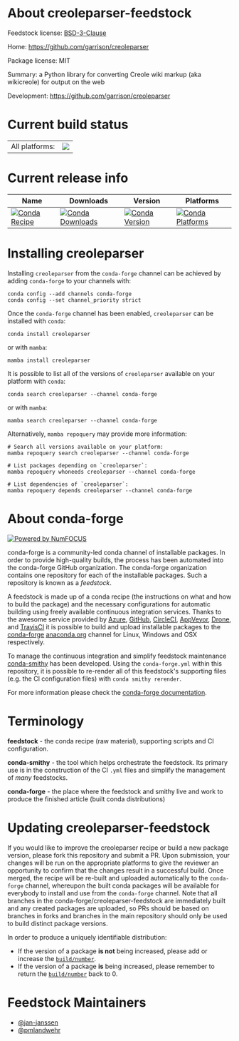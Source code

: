 About creoleparser-feedstock
============================

Feedstock license: [BSD-3-Clause](https://github.com/conda-forge/creoleparser-feedstock/blob/main/LICENSE.txt)

Home: https://github.com/garrison/creoleparser

Package license: MIT

Summary: a Python library for converting Creole wiki markup (aka wikicreole) for output on the web

Development: https://github.com/garrison/creoleparser

Current build status
====================


<table><tr><td>All platforms:</td>
    <td>
      <a href="https://dev.azure.com/conda-forge/feedstock-builds/_build/latest?definitionId=5530&branchName=main">
        <img src="https://dev.azure.com/conda-forge/feedstock-builds/_apis/build/status/creoleparser-feedstock?branchName=main">
      </a>
    </td>
  </tr>
</table>

Current release info
====================

| Name | Downloads | Version | Platforms |
| --- | --- | --- | --- |
| [![Conda Recipe](https://img.shields.io/badge/recipe-creoleparser-green.svg)](https://anaconda.org/conda-forge/creoleparser) | [![Conda Downloads](https://img.shields.io/conda/dn/conda-forge/creoleparser.svg)](https://anaconda.org/conda-forge/creoleparser) | [![Conda Version](https://img.shields.io/conda/vn/conda-forge/creoleparser.svg)](https://anaconda.org/conda-forge/creoleparser) | [![Conda Platforms](https://img.shields.io/conda/pn/conda-forge/creoleparser.svg)](https://anaconda.org/conda-forge/creoleparser) |

Installing creoleparser
=======================

Installing `creoleparser` from the `conda-forge` channel can be achieved by adding `conda-forge` to your channels with:

```
conda config --add channels conda-forge
conda config --set channel_priority strict
```

Once the `conda-forge` channel has been enabled, `creoleparser` can be installed with `conda`:

```
conda install creoleparser
```

or with `mamba`:

```
mamba install creoleparser
```

It is possible to list all of the versions of `creoleparser` available on your platform with `conda`:

```
conda search creoleparser --channel conda-forge
```

or with `mamba`:

```
mamba search creoleparser --channel conda-forge
```

Alternatively, `mamba repoquery` may provide more information:

```
# Search all versions available on your platform:
mamba repoquery search creoleparser --channel conda-forge

# List packages depending on `creoleparser`:
mamba repoquery whoneeds creoleparser --channel conda-forge

# List dependencies of `creoleparser`:
mamba repoquery depends creoleparser --channel conda-forge
```


About conda-forge
=================

[![Powered by
NumFOCUS](https://img.shields.io/badge/powered%20by-NumFOCUS-orange.svg?style=flat&colorA=E1523D&colorB=007D8A)](https://numfocus.org)

conda-forge is a community-led conda channel of installable packages.
In order to provide high-quality builds, the process has been automated into the
conda-forge GitHub organization. The conda-forge organization contains one repository
for each of the installable packages. Such a repository is known as a *feedstock*.

A feedstock is made up of a conda recipe (the instructions on what and how to build
the package) and the necessary configurations for automatic building using freely
available continuous integration services. Thanks to the awesome service provided by
[Azure](https://azure.microsoft.com/en-us/services/devops/), [GitHub](https://github.com/),
[CircleCI](https://circleci.com/), [AppVeyor](https://www.appveyor.com/),
[Drone](https://cloud.drone.io/welcome), and [TravisCI](https://travis-ci.com/)
it is possible to build and upload installable packages to the
[conda-forge](https://anaconda.org/conda-forge) [anaconda.org](https://anaconda.org/)
channel for Linux, Windows and OSX respectively.

To manage the continuous integration and simplify feedstock maintenance
[conda-smithy](https://github.com/conda-forge/conda-smithy) has been developed.
Using the ``conda-forge.yml`` within this repository, it is possible to re-render all of
this feedstock's supporting files (e.g. the CI configuration files) with ``conda smithy rerender``.

For more information please check the [conda-forge documentation](https://conda-forge.org/docs/).

Terminology
===========

**feedstock** - the conda recipe (raw material), supporting scripts and CI configuration.

**conda-smithy** - the tool which helps orchestrate the feedstock.
                   Its primary use is in the construction of the CI ``.yml`` files
                   and simplify the management of *many* feedstocks.

**conda-forge** - the place where the feedstock and smithy live and work to
                  produce the finished article (built conda distributions)


Updating creoleparser-feedstock
===============================

If you would like to improve the creoleparser recipe or build a new
package version, please fork this repository and submit a PR. Upon submission,
your changes will be run on the appropriate platforms to give the reviewer an
opportunity to confirm that the changes result in a successful build. Once
merged, the recipe will be re-built and uploaded automatically to the
`conda-forge` channel, whereupon the built conda packages will be available for
everybody to install and use from the `conda-forge` channel.
Note that all branches in the conda-forge/creoleparser-feedstock are
immediately built and any created packages are uploaded, so PRs should be based
on branches in forks and branches in the main repository should only be used to
build distinct package versions.

In order to produce a uniquely identifiable distribution:
 * If the version of a package **is not** being increased, please add or increase
   the [``build/number``](https://docs.conda.io/projects/conda-build/en/latest/resources/define-metadata.html#build-number-and-string).
 * If the version of a package **is** being increased, please remember to return
   the [``build/number``](https://docs.conda.io/projects/conda-build/en/latest/resources/define-metadata.html#build-number-and-string)
   back to 0.

Feedstock Maintainers
=====================

* [@jan-janssen](https://github.com/jan-janssen/)
* [@pmlandwehr](https://github.com/pmlandwehr/)

